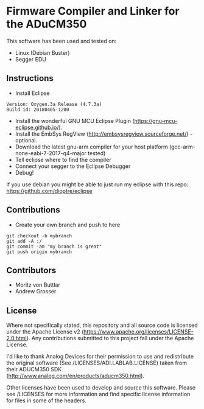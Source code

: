 # Firmware Compiler and Linker for the ADuCM350

This software has been used and tested on:
* Linux (Debian Buster)
* Segger EDU

## Instructions

* Install Eclipse
```
Version: Oxygen.3a Release (4.7.3a)
Build id: 20180405-1200
```
* Install the wonderful GNU MCU Eclipse Plugin (https://gnu-mcu-eclipse.github.io/).
* Install the EmbSys RegView (http://embsysregview.sourceforge.net/) - optional.
* Download the latest gnu-arm compiler for your host platform (gcc-arm-none-eabi-7-2017-q4-major tested)
* Tell eclipse where to find the compiler
* Connect your segger to the Eclipse Debugger
* Debug!

If you use debian you might be able to just run my eclipse with this repo:
https://github.com/dioptre/eclipse


## Contributions

* Create your own branch and push to here
```
git checkout -b mybranch
git add -A :/
git commit -am "my branch is great"
git push origin mybranch
```

## Contributors

* Moritz von Buttlar
* Andrew Grosser

## License

Where not specifically stated, this repository and all source code is licensed under the Apache License v2 (https://www.apache.org/licenses/LICENSE-2.0.html). Any contributions submitted to this project fall under the Apache License.

I'd like to thank Analog Devices for their permission to use and redistribute the original software (See /LICENSES/ADI.LABLAB.LICENSE) taken from their ADUCM350 SDK (http://www.analog.com/en/products/aducm350.html).

Other licenses have been used to develop and source this software. Please see /LICENSES for more information and find specific license information for files in some of the headers. 

